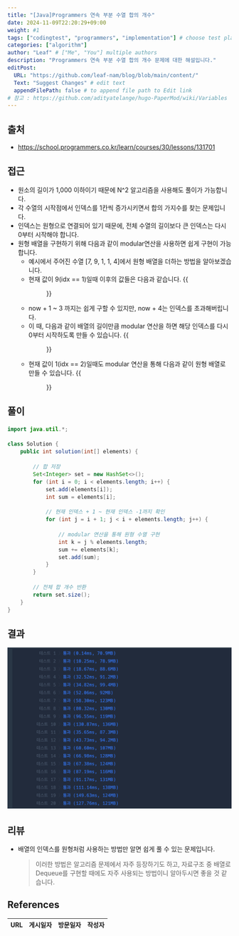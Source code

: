 ```yaml
---
title: "[Java]Programmers 연속 부분 수열 합의 개수"
date: 2024-11-09T22:20:29+09:00
weight: #1
tags: ["codingtest", "programmers", "implementation"] # choose test platform
categories: ["algorithm"]
author: "Leaf" # ["Me", "You"] multiple authors
description: "Programmers 연속 부분 수열 합의 개수 문제에 대한 해설입니다."
editPost:
  URL: "https://github.com/leaf-nam/blog/blob/main/content/"
  Text: "Suggest Changes" # edit text
  appendFilePath: false # to append file path to Edit link
# 참고 : https://github.com/adityatelange/hugo-PaperMod/wiki/Variables
---
```


## 출처

- https://school.programmers.co.kr/learn/courses/30/lessons/131701

## 접근

- 원소의 길이가 1,000 이하이기 때문에 N^2 알고리즘을 사용해도 풀이가 가능합니다.
- 각 수열의 시작점에서 인덱스를 1칸씩 증가시키면서 합의 가지수를 찾는 문제입니다.
- 인덱스는 원형으로 연결되어 있기 때문에, 전체 수열의 길이보다 큰 인덱스는 다시 0부터 시작해야 합니다.
- 원형 배열을 구현하기 위해 다음과 같이 modular연산을 사용하면 쉽게 구현이 가능합니다.
  - 예시에서 주어진 수열 [7, 9, 1, 1, 4]에서 원형 배열을 더하는 방법을 알아보겠습니다.
  - 현재 값이 9(idx == 1)일때 이후의 값들은 다음과 같습니다.
    {{<figure src="solve1.png" caption="현재 값이 9일 때, 이후의 값 위치">}}
  - now + 1 ~ 3 까지는 쉽게 구할 수 있지만, now + 4는 인덱스를 초과해버립니다.
  - 이 때, 다음과 같이 배열의 길이만큼 modular 연산을 하면 해당 인덱스를 다시 0부터 시작하도록 만들 수 있습니다.
    {{<figure src="solve2.png" caption="modular를 사용해서 원형 배열처럼 만들기">}}
  - 현재 값이 1(idx == 2)일때도 modular 연산을 통해 다음과 같이 원형 배열로 만들 수 있습니다.
    {{<figure src="solve3.png" caption="modular를 사용해서 원형 배열처럼 만들기2">}}

## 풀이

```java
import java.util.*;

class Solution {
    public int solution(int[] elements) {

        // 합 저장
        Set<Integer> set = new HashSet<>();
        for (int i = 0; i < elements.length; i++) {
            set.add(elements[i]);
            int sum = elements[i];

            // 현재 인덱스 + 1 ~ 현재 인덱스 -1까지 확인
            for (int j = i + 1; j < i + elements.length; j++) {

                // modular 연산을 통해 원형 수열 구현
                int k = j % elements.length;
                sum += elements[k];
                set.add(sum);
            }
        }

        // 전체 합 개수 반환
        return set.size();
    }
}
```

## 결과

![result](result.png)

## 리뷰

- 배열의 인덱스를 원형처럼 사용하는 방법만 알면 쉽게 풀 수 있는 문제입니다.
  > 이러한 방법은 알고리즘 문제에서 자주 등장하기도 하고, 자료구조 중 배열로 Dequeue를 구현할 때에도 자주 사용되는 방법이니 알아두시면 좋을 것 같습니다.

## References

| URL | 게시일자 | 방문일자 | 작성자 |
| :-- | :------- | :------- | :----- |
